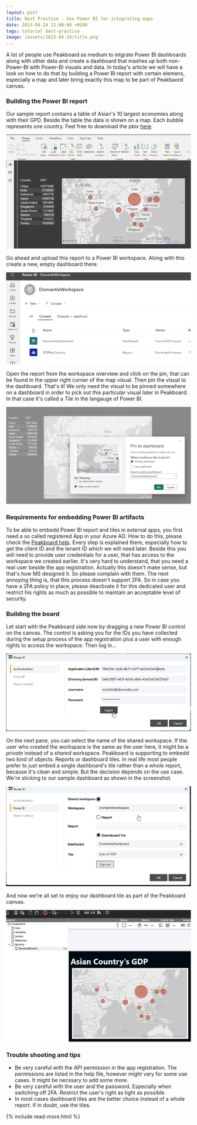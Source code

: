```yaml
---
layout: post
title: Best Practice - Use Power BI for integrating maps
date: 2023-04-24 12:00:00 +0200
tags: tutorial best-practice
image: /assets/2023-04-24/title.png
---
```

A lot of people use Peakboard as medium to intgrate Power BI dashboards along with other data and create a dashboard that mashes up both non-Power-BI with Power-BI visuals and data. In today's article we will have a look on how to do that by building a Power BI report with certain elemens, especially a map and later bring exactly this map to be part of Peakbaord canvas.

### Building the Power BI report

Our sample report contains a table of Asian's 10 largest economies along with their GPD. Beside the table the data is shown on a map. Each bubble represents one country. Feel free to download the pbix [here](/assets/2023-04-24/GDPPerCountry.pbix).

![image](/assets/2023-04-24/010.png)

Go ahead and upload this report to a Power BI workspace. Along with this create a new, empty dashboard there.

![image](/assets/2023-04-24/020.png)

Open the report from the workspace overview and click on the pin, that can be found in the upper right corner of the map visual. Then pin the visual to the dashboard. That's it! We only need the visual to be pinned somewhere on a dashboard in order to pick out this particular visual later in Peakboard. In that case it's called a _Tile_ in the langauge of Power BI.

![image](/assets/2023-04-24/025.png)

### Requirements for embedding Power BI artifacts

To be able to embedd Power BI report and tiles in external apps, you first need a so called registered App in your Azure AD. How to do this, please check the [Peakboard help](https://help.peakboard.com/controls/Extended/en-power-bi.html). Every step is explained there, especially how to get the client ID and the tenant ID which we will need later.
Beside this you will need to provide user credentials for a user, that has access to the workspace we created earlier.
It's very hard to understand, that you need a real user beside the app registration. Actually this doesn't make sense, but that's how MS designed it. So please complain with them. The next annoying thing is, that this process doesn't support 2FA. So in case you have a 2FA policy in place, please deactivate it for this dedicated user and restrict his rights as much as possible to maintain an acceptable level of security.

### Building the board

Let start with the Peakboard side now by dragging a new Power BI control on the canvas. The control is asking you for the IDs you have collected during the setup process of the app registration plus a user with enough rights to access the workspace. Then log in...

![image](/assets/2023-04-24/030.png)

On the next pane, you can select the name of the shared workspace. If the user who created the workspace is the same as the user here, it might be a _private_ instead of a _shared_ workspace. Peakboard is supporting to embedd two kind of objects: Reports or dashboard tiles. In real life most people prefer to just embed a single dashboard's tile rather than a whole report, because it's clean and simple. But the decision depends on the use case. We're sticking to our sample dashboard as shown in the screenshot.

![image](/assets/2023-04-24/040.png)

And now we're all set to enjoy our dashboard tile as part of the Peakboard canvas.

![image](/assets/2023-04-24/050.png)

### Trouble shooting and tips

- Be very careful with the API permission in the app registration. The permissions are listed in the help file, however might vary for some use cases. It might be necssary to add some more.
- Be very careful with the user and the password. Especially when switching off 2FA. Restrict the user's right as tight as possible.
- In most cases dashboard tiles are the better choice instead of a whole report. If in doubt, use the tiles.

{% include read-more.html %}
